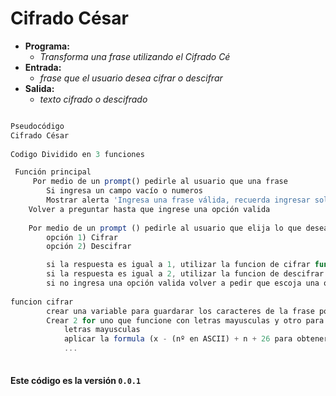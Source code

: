 # Cifrado César

+ **Programa:** 
	- *Transforma una frase utilizando el Cifrado Cé*
+ **Entrada:** 
	- *frase que el usuario desea cifrar o descifrar*
+ **Salida:** 
	- *texto cifrado o descifrado*




```javascript

Pseudocódigo 
Cifrado César
    
Codigo Dividido en 3 funciones

 Función principal
 	 Por medio de un prompt() pedirle al usuario que una frase
	    Si ingresa un campo vacío o numeros 
	    Mostrar alerta 'Ingresa una frase válida, recuerda ingresar solo caracteres de la A a la Z'
	Volver a preguntar hasta que ingrese una opción valida 
	        
	Por medio de un prompt () pedirle al usuario que elija lo que desea hacer con su frase
		opción 1) Cifrar 
		opción 2) Descifrar 

		si la respuesta es igual a 1, utilizar la funcion de cifrar function cipher()
		si la respuesta es igual a 2, utilizar la funcion de descifrar function desCipher()
		si no ingresa una opción valida volver a pedir que escoja una opción, hasta que elija 1 o 2 
	
funcion cifrar
		crear una variable para guardarar los caracteres de la frase por separado
		Crear 2 for uno que funcione con letras mayusculas y otro para letras minusculas 
			letras mayusculas 
			aplicar la formula (x - (nº en ASCII) + n + 26 para obtener solo numeros positivos) % 26 + (nº en ASCII)guardar estos numeros en una nueva variable para aplicar String.fromCharCode()
			...
	


```	



#### Este código es la versión `0.0.1` 
